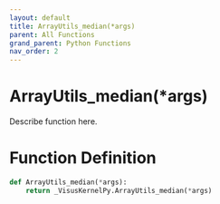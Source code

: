 ```yaml
---
layout: default
title: ArrayUtils_median(*args)
parent: All Functions
grand_parent: Python Functions
nav_order: 2
---
```


# ArrayUtils_median(*args)

Describe function here.

# Function Definition

```python
def ArrayUtils_median(*args):
    return _VisusKernelPy.ArrayUtils_median(*args)
```